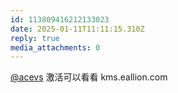 ```yaml
---
id: 113809416212133023
date: 2025-01-11T11:11:15.310Z
reply: true
media_attachments: 0
---
```


[@acevs](https://mastodon.social/@acevs) 激活可以看看 kms.eallion.com

